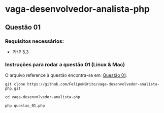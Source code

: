 # vaga-desenvolvedor-analista-php


## Questão 01

### Requisitos necessários:
  * PHP 5.3

### Instruções para rodar a questão 01 (Linux & Mac)

O arquivo reference à questão encontra-se em: [Questão 01](https://github.com/FelipeNBrito/vaga-desenvolvedor-analista-php/blob/master/questao_01.php).

``` git clone https://github.com/FelipeNBrito/vaga-desenvolvedor-analista-php.git ```

``` cd vaga-desenvolvedor-analista-php ```

``` php questao_01.php ```
